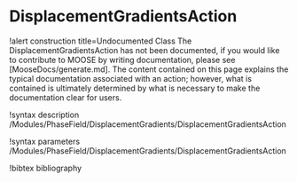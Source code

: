 <!-- MOOSE Documentation Stub: Remove this when content is added. -->

# DisplacementGradientsAction

!alert construction title=Undocumented Class
The DisplacementGradientsAction has not been documented, if you would like to contribute to MOOSE by writing
documentation, please see [MooseDocs/generate.md]. The content contained on this page explains the typical
documentation associated with an action; however, what is contained is ultimately determined by what
is necessary to make the documentation clear for users.

!syntax description /Modules/PhaseField/DisplacementGradients/DisplacementGradientsAction

!syntax parameters /Modules/PhaseField/DisplacementGradients/DisplacementGradientsAction

!bibtex bibliography

